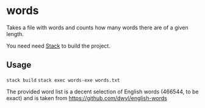 # words
Takes a file with words and counts how many words there are of a given length.

You need need [Stack](https://www.haskell.org/platform/) to build the project.

## Usage

```stack build```
```stack exec words-exe words.txt```

The provided word list is a decent selection of English words (466544, to be exact) and is taken from https://github.com/dwyl/english-words
